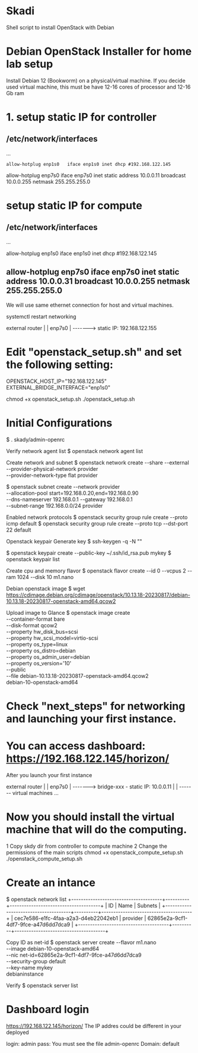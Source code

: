# Skadi
Shell script to install OpenStack with Debian

# Debian OpenStack Installer for home lab setup

Install Debian 12 (Bookworm) on a physical/virtual machine.
If you decide used virtual machine, this must be have 12-16 cores of processor and 12-16 Gb ram


# 1. setup static IP for controller

/etc/network/interfaces
-------------------------------
...

`allow-hotplug enp1s0  
iface enp1s0 inet dhcp #192.168.122.145`  


allow-hotplug enp7s0
iface enp7s0 inet static
    address 10.0.0.11
    broadcast 10.0.0.255
    netmask 255.255.255.0

# setup static IP for compute

/etc/network/interfaces
-------------------------------
...

allow-hotplug enp1s0
iface enp1s0 inet dhcp #192.168.122.145

allow-hotplug enp7s0
iface enp7s0 inet static
    address 10.0.0.31
    broadcast 10.0.0.255
    netmask 255.255.255.0
--------------------------------
We will use same ethernet connection for host and virtual machines.

systemctl restart networking


external
router
  |
  |
 enp7s0
  |
  -------> static IP: 192.168.122.155


# Edit "openstack_setup.sh" and set the following setting:

OPENSTACK_HOST_IP="192.168.122.145"
EXTERNAL_BRIDGE_INTERFACE="enp1s0"

chmod +x openstack_setup.sh
./openstack_setup.sh

# Initial Configurations
$ . skady/admin-openrc

Verify network agent list
$ openstack network agent list

Create network and subnet
$ openstack network create --share --external \
  --provider-physical-network provider \
  --provider-network-type flat provider

$ openstack subnet create --network provider \
  --allocation-pool start=192.168.0.20,end=192.168.0.90 \
  --dns-nameserver 192.168.0.1 --gateway 192.168.0.1 \
  --subnet-range 192.168.0.0/24 provider

Enabled network protocols
$ openstack security group rule create --proto icmp default
$ openstack security group rule create --proto tcp --dst-port 22 default

Openstack keypair
Generate key
$ ssh-keygen -q -N ""

$ openstack keypair create --public-key ~/.ssh/id_rsa.pub mykey
$ openstack keypair list

Create cpu and memory flavor
$ openstack flavor create --id 0 --vcpus 2 --ram 1024 --disk 10 m1.nano

Debian openstack image
$ wget  https://cdimage.debian.org/cdimage/openstack/10.13.18-20230817/debian-10.13.18-20230817-openstack-amd64.qcow2

Upload image to Glance
$ openstack image create \
  --container-format bare \
  --disk-format qcow2 \
  --property hw_disk_bus=scsi \
  --property hw_scsi_model=virtio-scsi \
  --property os_type=linux \
  --property os_distro=debian \
  --property os_admin_user=debian \
  --property os_version='10' \
  --public \
  --file debian-10.13.18-20230817-openstack-amd64.qcow2 \
  debian-10-openstack-amd64

# Check "next_steps" for networking and launching your first instance.

# You can access dashboard: https://192.168.122.145/horizon/
After you launch your first instance

external
router
  |
  |
 enp7s0
  |
  -------> bridge-xxx - static IP: 10.0.0.11
              |
	      |
	      ------- virtual machines ...
# Now you should install the virtual machine that will do the computing.
1 Copy skdy dir from controller to compute machine
2 Change the permissions of the main scripts
chmod +x openstack_compute_setup.sh
./openstack_compute_setup.sh

# Create an intance
$ openstack network list
+--------------------------------------+----------+--------------------------------------+
| ID                                   | Name     | Subnets                              |
+--------------------------------------+----------+--------------------------------------+
| cec7e586-e1fc-4faa-a2a3-d4eb22042eb1 | provider | 62865e2a-9cf1-4df7-9fce-a47d6dd7dca9 |
+--------------------------------------+----------+--------------------------------------+

Copy ID as net-id
$ openstack server create --flavor m1.nano \
  --image debian-10-openstack-amd64 \
  --nic net-id=62865e2a-9cf1-4df7-9fce-a47d6dd7dca9 \
  --security-group default \
  --key-name mykey \
  debianinstance

Verify
$ openstack server list

# Dashboard login
https://192.168.122.145/horizon/
The IP addres could be different in your deployed

login: admin
pass: You must see the file admin-openrc
Domain: default

